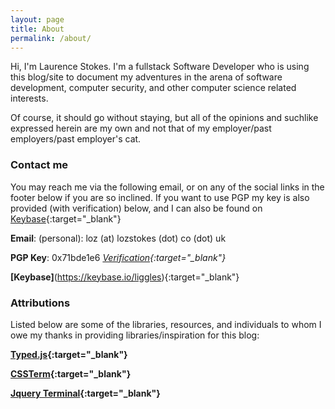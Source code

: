 ```yaml
---
layout: page
title: About
permalink: /about/
---
```


Hi, I'm Laurence Stokes. I'm a fullstack Software Developer who is using this blog/site to document my adventures in the arena of software development, computer security, and other computer science related interests.

Of course, it should go without staying, but all of the opinions and suchlike expressed herein are my own and not that of my employer/past employers/past employer's cat.


### Contact me

You may reach me via the following email, or on any of the social links in the footer below if you are so inclined. If you want to use PGP my key is also provided (with verification) below, and I can also be found on [Keybase](https://keybase.io/liggles){:target="_blank"}

**Email**: (personal): loz (at) lozstokes (dot) co (dot) uk

**PGP Key**: 0x71bde1e6 *[Verification](https://pgp.mit.edu/pks/lookup?op=vindex&search=0x1048364371BDE1E6){:target="_blank"}*

**[Keybase]**(https://keybase.io/liggles){:target="_blank"}

### Attributions

Listed below are some of the libraries, resources, and individuals to whom I owe my thanks in providing libraries/inspiration for this blog:

 **[Typed.js](http://www.mattboldt.com/demos/typed-js/){:target="_blank"}**

 **[CSSTerm](https://github.com/nstephens/cssterm){:target="_blank"}**

 **[Jquery Terminal](http://terminal.jcubic.pl/){:target="_blank"}**
